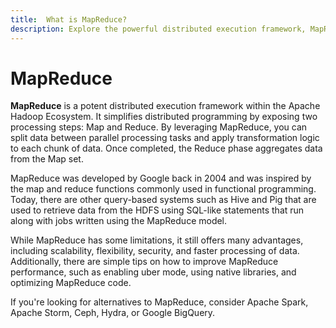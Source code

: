 ```yaml
---
title:  What is MapReduce?
description: Explore the powerful distributed execution framework, MapReduce, within the Apache Hadoop Ecosystem. Learn about its two key processing steps—Map and Reduce—and how it simplifies distributed programming. Discover the origins of MapReduce, its advantages, and explore alternatives like Apache Spark, Apache Storm, Ceph, Hydra, and Google BigQuery.
---
```

# MapReduce

**MapReduce** is a potent distributed execution framework within the Apache Hadoop Ecosystem. It simplifies distributed programming by exposing two processing steps: Map and Reduce. By leveraging MapReduce, you can split data between parallel processing tasks and apply transformation logic to each chunk of data. Once completed, the Reduce phase aggregates data from the Map set.

MapReduce was developed by Google back in 2004 and was inspired by the map and reduce functions commonly used in functional programming. Today, there are other query-based systems such as Hive and Pig that are used to retrieve data from the HDFS using SQL-like statements that run along with jobs written using the MapReduce model.

While MapReduce has some limitations, it still offers many advantages, including scalability, flexibility, security, and faster processing of data. Additionally, there are simple tips on how to improve MapReduce performance, such as enabling uber mode, using native libraries, and optimizing MapReduce code.

If you're looking for alternatives to MapReduce, consider Apache Spark, Apache Storm, Ceph, Hydra, or Google BigQuery.

